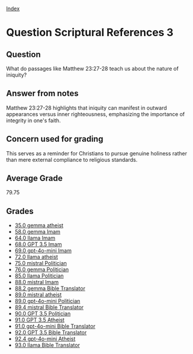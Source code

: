 
[Index](../../index.md)
# Question Scriptural References 3
## Question
What do passages like Matthew 23:27-28 teach us about the nature of iniquity?

## Answer from notes
Matthew 23:27-28 highlights that iniquity can manifest in outward appearances versus inner righteousness, emphasizing the importance of integrity in one's faith.

## Concern used for grading
This serves as a reminder for Christians to pursue genuine holiness rather than mere external compliance to religious standards.

## Average Grade
79.75

## Grades
 * [35.0 gemma atheist](../answers/gemma_atheist/Scriptural_References_3.md)
 * [58.0 gemma Imam](../answers/gemma_Imam/Scriptural_References_3.md)
 * [64.0 llama Imam](../answers/llama_Imam/Scriptural_References_3.md)
 * [68.0 GPT 3.5 Imam](../answers/GPT_3.5_Imam/Scriptural_References_3.md)
 * [69.0 gpt-4o-mini Imam](../answers/gpt-4o-mini_Imam/Scriptural_References_3.md)
 * [72.0 llama atheist](../answers/llama_atheist/Scriptural_References_3.md)
 * [75.0 mistral Politician](../answers/mistral_Politician/Scriptural_References_3.md)
 * [76.0 gemma Politician](../answers/gemma_Politician/Scriptural_References_3.md)
 * [85.0 llama Politician](../answers/llama_Politician/Scriptural_References_3.md)
 * [88.0 mistral Imam](../answers/mistral_Imam/Scriptural_References_3.md)
 * [88.2 gemma Bible Translator](../answers/gemma_Bible_Translator/Scriptural_References_3.md)
 * [89.0 mistral atheist](../answers/mistral_atheist/Scriptural_References_3.md)
 * [89.0 gpt-4o-mini Politician](../answers/gpt-4o-mini_Politician/Scriptural_References_3.md)
 * [89.4 mistral Bible Translator](../answers/mistral_Bible_Translator/Scriptural_References_3.md)
 * [90.0 GPT 3.5 Politician](../answers/GPT_3.5_Politician/Scriptural_References_3.md)
 * [91.0 GPT 3.5 Atheist](../answers/GPT_3.5_Atheist/Scriptural_References_3.md)
 * [91.0 gpt-4o-mini Bible Translator](../answers/gpt-4o-mini_Bible_Translator/Scriptural_References_3.md)
 * [92.0 GPT 3.5 Bible Translator](../answers/GPT_3.5_Bible_Translator/Scriptural_References_3.md)
 * [92.4 gpt-4o-mini Atheist](../answers/gpt-4o-mini_Atheist/Scriptural_References_3.md)
 * [93.0 llama Bible Translator](../answers/llama_Bible_Translator/Scriptural_References_3.md)
